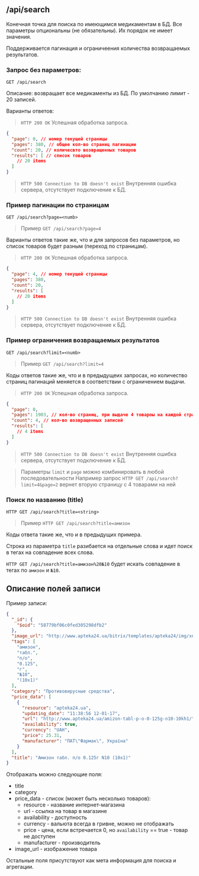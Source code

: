 ## /api/search

Конечная точка для поиска по имеющимся медикаментам в БД.
Все параметры опциональны (не обязательны). Их порядок не имеет значения.

Поддерживается пагинация и ограничеения количества возвращаемых результатов.

### Запрос без параметров:

`GET /api/search`

Описание: возвращает все медикаменты из БД. По умолчанию лимит - 20 записей.

Варианты ответов: 

> `HTTP 200 OK` Успешная обработка запроса.
```json
{
  "page": 0, // номер текущей страницы
  "pages": 380, // общее кол-во страниц пагинации
  "count": 20, // количесвто возвращенных товаров
  "results": [ // список товаров
    // 20 items
  ]
}
```

> `HTTP 500 Connection to DB doesn't exist` Внутренняя ошибка сервера, 
отсутствует подключение к БД.

### Пример пагинации по страницам

`GET /api/search?page=<numb>`

> Пример `GET /api/search?page=4`

Варианты ответов такие же, 
что и для запросов без параметров, но список товаров
будет разным (переход по страницам).

> `HTTP 200 OK` Успешная обработка запроса.

```json
{
  "page": 4, // номер текущей страницы
  "pages": 380,
  "count": 20,
  "results": [
    // 20 items
  ]
}
```

> `HTTP 500 Connection to DB doesn't exist` Внутренняя ошибка сервера, 
отсутствует подключение к БД.

### Пример ограничения возвращаемых результатов

`GET /api/search?limit=<numb>`

> Пример `GET /api/search?limit=4`

Коды ответов такие же, что и в предыдущеих запросах, 
но количество страниц пагинаций меняется в соответствии
с ограничением выдачи.

> `HTTP 200 OK` Успешная обработка запроса.

```json
{
  "page": 0,
  "pages": 1903, // кол-во страниц, при выдаче 4 товароы на каждой странице
  "count": 4, // кол-во возвращенных записей
  "results": [
    // 4 items
  ]
}
```

> `HTTP 500 Connection to DB doesn't exist` Внутренняя ошибка сервера, 
отсутствует подключение к БД.

> Параметры `limit` и `page` можно комбинировать в любой последовательности
> Например запрос `HTTP GET /api/search?limit=4&page=2` 
вернет вторую страницу с 4 товарами на ней

### Поиск по названию (title)

`HTTP GET /api/search?title=<string>`

> Пример `HTTP GET /api/search?title=амизон`

Коды ответа такие же, что и в предыдущих примера.

Строка из параметра `title` разибается на отдельные слова
и идет поиск в тегах на совпадение всех слова.

`HTTP GET /api/search?title=амизон%20№10` будет искать совпадение в тегах
по `амизон` и `№10`.

## Описание полей записи

Пример записи:
```json
{
  "_id": {
    "$oid": "58779bf06c0fed305298dfb2"
  },
  "image_url": "http://www.apteka24.ua/bitrix/templates/apteka24/img/xno-image.png.pagespeed.ic.qAiagp1601.jpg",
  "tags": [
    "амизон",
    "табл.",
    "п/о",
    "0.125",
    "г",
    "№10",
    "(10х1)"
  ],
  "category": "Противовирусные средства",
  "price_data": [
    {
      "resource": "apteka24.ua",
      "updating_date": "11:38:56 12-01-17",
      "url": "http://www.apteka24.ua/amizon-tabl-p-o-0-125g-n10-10kh1/",
      "availability": true,
      "currency": "UAH",
      "price": 25.31,
      "manufacturer": "ПАТ\"Фармак\", Україна"
    }
  ],
  "title": "Амизон табл. п/о 0.125г N10 (10х1)"
}
```

Отображать можно следующие поля:
- title 
- category 
- price_data - список (может быть несколько товаров):
    - resource - название интернет-магазина
    - url - ссылка на товар в магазине
    - availability - доступность
    - currency - вальюта всегда в гривне, можно не отображать
    - price - цена, если встречается 0, но `availability` == true - товар не доступен
    - manufacturer - производитель
- image_url - изображение товара

Остальные поля присутствуют как мета информация 
для поиска и агрегации.
